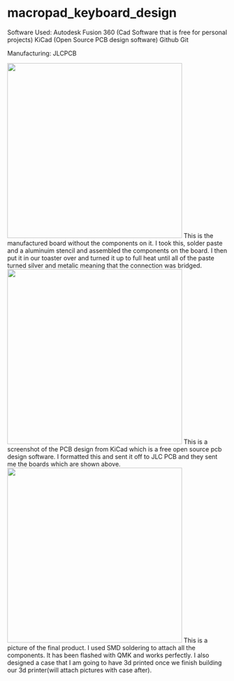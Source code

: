 # macropad_keyboard_design
Software Used:
Autodesk Fusion 360 (Cad Software that is free for personal projects)
KiCad (Open Source PCB design software)
Github
Git

Manufacturing:
JLCPCB

<img src="https://user-images.githubusercontent.com/78571959/116122398-f61b3380-a67e-11eb-8e62-2cadcc65ed79.JPG" data-canonical-src="https://user-images.githubusercontent.com/78571959/116122398-f61b3380-a67e-11eb-8e62-2cadcc65ed79.JPG" width="400" />
This is the manufactured board without the components on it. I took this, solder paste and a aluminuim stencil and assembled the components on the board. I then put it in our toaster over and turned it up to full heat until all of the paste turned silver and metalic meaning that the connection was bridged.

<img src="https://user-images.githubusercontent.com/78571959/116125643-fcabaa00-a682-11eb-8ca6-44903cc6f915.png" data-canonical-src="https://user-images.githubusercontent.com/78571959/116125643-fcabaa00-a682-11eb-8ca6-44903cc6f915.png" width="400" />
This is a screenshot of the PCB design from KiCad which is a free open source pcb design software. I formatted this and sent it off to JLC PCB and they sent me the boards which are shown above.

<img src="https://user-images.githubusercontent.com/78571959/116129293-2cf54780-a687-11eb-821c-fa97d42b336f.JPG" data-canonical-src="https://user-images.githubusercontent.com/78571959/116129293-2cf54780-a687-11eb-821c-fa97d42b336f.JPG" width="400" />
This is a picture of the final product. I used SMD soldering to attach all the components. It has been flashed with QMK and works perfectly. I also designed a case that I am going to have 3d printed once we finish building our 3d printer(will attach pictures with case after). 
